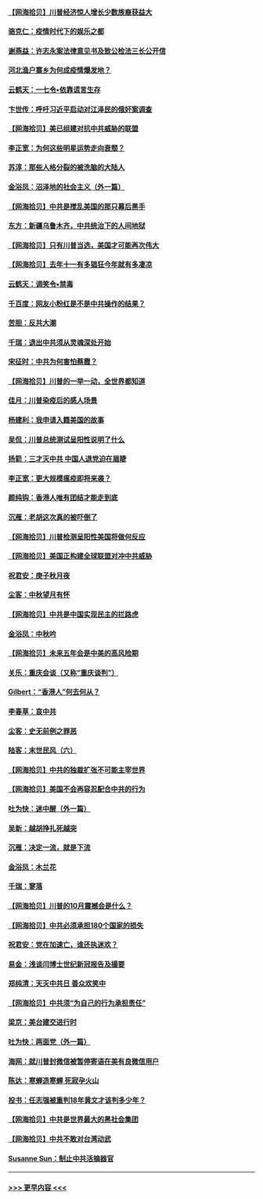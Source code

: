 #### [【网海拾贝】川普经济惊人增长少数族裔获益大](../pages/nsc993/n12471565.md?t=10140802) 
#### [骆克仁：疫情时代下的娱乐之都](../pages/nsc993/n12471312.md?t=10140802) 
#### [谢燕益：许志永案法律意见书及致公检法三长公开信](../pages/nsc993/n12470870.md?t=10140802) 
#### [河北渔户寨乡为何成疫情爆发地？](../pages/nsc993/n12464936.md?t=10140802) 
#### [云鹤天：一七令▪依靠谎言生存](../pages/nsc993/n12470034.md?t=10140802) 
#### [卞世传：呼吁习近平启动对江泽民的俄奸案调查](../pages/nsc993/n12469722.md?t=10140802) 
#### [【网海拾贝】美已组建对抗中共威胁的联盟](../pages/nsc993/n12469018.md?t=10140802) 
#### [李正宽：为何这些明星运势走向衰颓？](../pages/nsc993/n12468730.md?t=10140802) 
#### [苏淳：那些人格分裂的被洗脑的大陆人](../pages/nsc993/n12467858.md?t=10140802) 
#### [金浴凤：沼泽地的社会主义（外一篇）](../pages/nsc993/n12467792.md?t=10140802) 
#### [【网海拾贝】中共是搅乱美国的那只幕后黑手](../pages/nsc993/n12467700.md?t=10140802) 
#### [东方：新疆乌鲁木齐，中共统治下的人间地狱](../pages/nsc993/n12466075.md?t=10140802) 
#### [【网海拾贝】只有川普当选，美国才可能再次伟大](../pages/nsc993/n12466013.md?t=10140802) 
#### [【网海拾贝】去年十一有多猖狂今年就有多凄凉](../pages/nsc993/n12463649.md?t=10140802) 
#### [云鹤天：调笑令▪禁毒](../pages/nsc993/n12462975.md?t=10140802) 
#### [千百度：网友小粉红是不是中共操作的结果？](../pages/nsc993/n12461025.md?t=10140802) 
#### [苦胆：反共大潮](../pages/nsc993/n12459469.md?t=10140802) 
#### [千瑞：退出中共须从灵魂深处开始](../pages/nsc993/n12459437.md?t=10140802) 
#### [宋征时：中共为何害怕蔡霞？](../pages/nsc993/n12459097.md?t=10140802) 
#### [【网海拾贝】川普的一举一动，全世界都知道](../pages/nsc993/n12458825.md?t=10140802) 
#### [佳月：川普染疫后的感人场景](../pages/nsc993/n12456994.md?t=10140802) 
#### [杨建利：我申请入籍美国的故事](../pages/nsc993/n12455635.md?t=10140802) 
#### [吴侃：川普总统测试呈阳性说明了什么](../pages/nsc993/n12451869.md?t=10140802) 
#### [扬箭：三才灭中共 中国人退党迫在眉睫](../pages/nsc993/n12451842.md?t=10140802) 
#### [李正宽：更大规模瘟疫即将来袭？](../pages/nsc993/n12451455.md?t=10140802) 
#### [颜纯钩：香港人唯有团结才能走到底](../pages/nsc993/n12450870.md?t=10140802) 
#### [沉雁：老胡这次真的被吓倒了](../pages/nsc993/n12449796.md?t=10140802) 
#### [【网海拾贝】川普检测呈阳性美国将做何反应](../pages/nsc993/n12449042.md?t=10140802) 
#### [【网海拾贝】美国正构建全球联盟对冲中共威胁](../pages/nsc993/n12446580.md?t=10140802) 
#### [祝君安：庚子秋月夜](../pages/nsc993/n12445870.md?t=10140802) 
#### [尘客：中秋望月有怀](../pages/nsc993/n12444632.md?t=10140802) 
#### [【网海拾贝】中共是中国实现民主的拦路虎](../pages/nsc993/n12443573.md?t=10140802) 
#### [金浴凤：中秋吟](../pages/nsc993/n12441773.md?t=10140802) 
#### [【网海拾贝】未来五年会是中美的高风险期](../pages/nsc993/n12440760.md?t=10140802) 
#### [关乐：重庆会谈（又称“重庆谈判”）](../pages/nsc993/n12437525.md?t=10140802) 
#### [Gilbert：“香港人”何去何从？](../pages/nsc993/n12435894.md?t=10140802) 
#### [李春草：哀中共](../pages/nsc993/n12435874.md?t=10140802) 
#### [尘客：史无前例之罪恶](../pages/nsc993/n12435762.md?t=10140802) 
#### [陆客：末世民风（六）](../pages/nsc993/n12435354.md?t=10140802) 
#### [【网海拾贝】中共的独裁扩张不可能主宰世界](../pages/nsc993/n12435151.md?t=10140802) 
#### [【网海拾贝】美国不会再容忍配合中共的行为](../pages/nsc993/n12433808.md?t=10140802) 
#### [吐为快：迷中醒（外一篇）](../pages/nsc993/n12433585.md?t=10140802) 
#### [吴新：越胡挣扎死越突](../pages/nsc993/n12433562.md?t=10140802) 
#### [沉雁：决定一流，就是下流](../pages/nsc993/n12432128.md?t=10140802) 
#### [金浴凤：木兰花](../pages/nsc993/n12432124.md?t=10140802) 
#### [千瑞：寥落](../pages/nsc993/n12432071.md?t=10140802) 
#### [【网海拾贝】川普的10月震撼会是什么？](../pages/nsc993/n12431624.md?t=10140802) 
#### [【网海拾贝】中共必须承担180个国家的损失](../pages/nsc993/n12428893.md?t=10140802) 
#### [祝君安：党在加速亡，谁还执迷欢？](../pages/nsc993/n12428652.md?t=10140802) 
#### [易金：浅谈闫博士世纪新冠报告及撮要](../pages/nsc993/n12426822.md?t=10140802) 
#### [郑纯清：天灭中共日 善众欢笑中](../pages/nsc993/n12426784.md?t=10140802) 
#### [【网海拾贝】中共须“为自己的行为承担责任”](../pages/nsc993/n12426067.md?t=10140802) 
#### [梁京：美台建交进行时](../pages/nsc993/n12424066.md?t=10140802) 
#### [吐为快：两面党（外一篇）](../pages/nsc993/n12424043.md?t=10140802) 
#### [海网：就川普封微信被暂停寄语在美有良微信用户](../pages/nsc993/n12424021.md?t=10140802) 
#### [陈达：寒蝉造寒蝉 死寂孕火山](../pages/nsc993/n12423958.md?t=10140802) 
#### [投书：任志强被重判18年黄文才该判多少年？](../pages/nsc993/n12423672.md?t=10140802) 
#### [【网海拾贝】中共是世界最大的黑社会集团](../pages/nsc993/n12423543.md?t=10140802) 
#### [【网海拾贝】中共不敢对台湾动武](../pages/nsc993/n12421418.md?t=10140802) 
#### [Susanne Sun：制止中共活摘器官](../pages/nsc993/n12419654.md?t=10140802) 

----
#### [ >>> 更早内容 <<< ](../indexes/nsc993-earlier.md)
